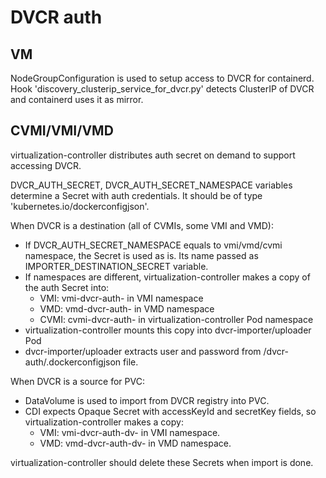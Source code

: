# DVCR auth

## VM

NodeGroupConfiguration is used to setup access to DVCR for containerd.
Hook 'discovery_clusterip_service_for_dvcr.py' detects ClusterIP of DVCR and containerd uses it as mirror.

## CVMI/VMI/VMD

virtualization-controller distributes auth secret on demand to support accessing DVCR.

DVCR_AUTH_SECRET, DVCR_AUTH_SECRET_NAMESPACE variables determine a Secret
with auth credentials. It should be of type 'kubernetes.io/dockerconfigjson'.

When DVCR is a destination (all of CVMIs, some VMI and VMD):

- If DVCR_AUTH_SECRET_NAMESPACE equals to vmi/vmd/cvmi namespace, the Secret is used as is. Its name passed as IMPORTER_DESTINATION_SECRET variable.
- If namespaces are different, virtualization-controller makes a copy of the auth Secret into:
  - VMI: vmi-dvcr-auth-<VMI-name> in VMI namespace
  - VMD: vmd-dvcr-auth-<VMD-name> in VMD namespace
  - CVMI: cvmi-dvcr-auth-<CVMI-name> in virtualization-controller Pod namespace
- virtualization-controller mounts this copy into dvcr-importer/uploader Pod
- dvcr-importer/uploader extracts user and password from /dvcr-auth/.dockerconfigjson file.

When DVCR is a source for PVC:

- DataVolume is used to import from DVCR registry into PVC.
- CDI expects Opaque Secret with accessKeyId and secretKey fields, so virtualization-controller makes a copy:
    - VMI: vmi-dvcr-auth-dv-<VMI-name> in VMI namespace.
    - VMD: vmd-dvcr-auth-dv-<VMD-name> in VMD namespace.


virtualization-controller should delete these Secrets when import is done.

